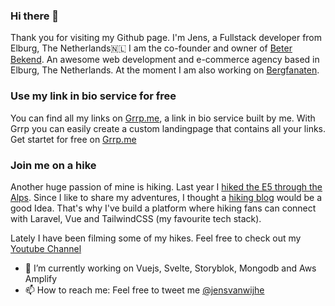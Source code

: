 ### Hi there 👋

Thank you for visiting my Github page.
I'm Jens, a Fullstack developer from  Elburg, The Netherlands🇳🇱  I am the co-founder and owner of [Beter Bekend](https://www.beterbekend.nl). An awesome web development and e-commerce agency based in Elburg, The Netherlands. At the moment I am also working on [Bergfanaten](https://www.bergfanaten.nl). 

### Use my link in bio service for free
You can find all my links on [Grrp.me](https://www.grrp.me), a link in bio service built by me. With Grrp you can easily create a custom landingpage that contains all your links. Get startet for free on [Grrp.me](https://www.grrp.me)



### Join me on a hike
Another huge passion of mine is hiking. Last year I [hiked the E5 through the Alps](https://www.youtube.com/watch?v=lSM0VAqSOeg). Since I like to share my adventures, I thought a [hiking blog](https://www.bergfanaten.nl) would be a good Idea. That's why I've build a platform where hiking fans can connect with Laravel, Vue and TailwindCSS (my favourite tech stack).

Lately I have been filming some of my hikes. Feel free to check out my [Youtube Channel](https://www.youtube.com/channel/UCuqx6IneZ6jm0_1V-YkpSDQ)


- 🔭  I’m currently working on Vuejs, Svelte, Storyblok, Mongodb and Aws Amplify
- 📫  How to reach me: Feel free to tweet me [@jensvanwijhe](https://twitter.com/jensvanwijhe)
